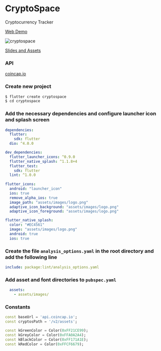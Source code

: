 # CryptoSpace

Cryptocurrency Tracker

[Web Demo](https://cryptospace.surge.sh/)

![cryptospace](https://user-images.githubusercontent.com/26859947/121122772-054ddf00-c7f0-11eb-95b4-683f83f5dfa2.png)

[Slides and Assets](https://drive.google.com/drive/folders/1URk9h1hyBR1w9rNcyUesPKCHVcq_R-l3?usp=sharing)

### API 

[coincap.io](https://docs.coincap.io/)

### Create new project

```bash
$ flutter create cryptospace
$ cd cryptospace
```

### Add the necessary dependencies and configure launcher icon and splash screen

```yaml
dependencies:
  flutter:
    sdk: flutter
  dio: ^4.0.0

dev_dependencies:
  flutter_launcher_icons: ^0.9.0
  flutter_native_splash: ^1.1.8+4
  flutter_test:
    sdk: flutter
  lint: ^1.0.0
 
flutter_icons:
  android: "launcher_icon"
  ios: true
  remove_alpha_ios: true
  image_path: "assets/images/logo.png"
  adaptive_icon_background: "assets/images/logo.png"
  adaptive_icon_foreground: "assets/images/logo.png"

flutter_native_splash:
  color: "#EC4561"
  image: "assets/images/logo.png"
  android: true
  ios: true
```

### Create the file `analysis_options.yaml` in the root directory and add the following line

```yaml
include: package:lint/analysis_options.yaml
```

### Add asset and font directories to `pubspec.yaml`

```yaml
  assets:
    - assets/images/
```

### Constants

```dart
const baseUrl = 'api.coincap.io';
const cryptosPath = '/v2/assets';

const kGreenColor = Color(0xFF21CE99);
const kGreyColor = Color(0xFFA0A2A4);
const kBlackColor = Color(0xFF171A1E);
const kRedColor = Color(0xFFCF6679);
```

